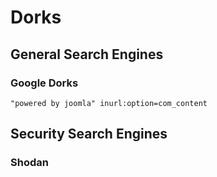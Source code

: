 # Dorks

## General Search Engines

### Google Dorks

```
"powered by joomla" inurl:option=com_content
```

## Security Search Engines

### Shodan

```

```
